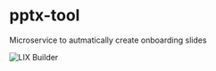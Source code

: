 # pptx-tool

Microservice to autmatically create onboarding slides

![LIX Builder](https://github.com/vg-leanix/pptx-tool/blob/main/Thumbnail.png)
